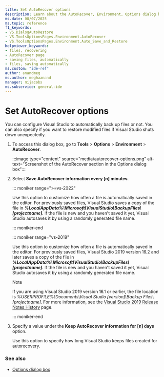 ```yaml
---
title: Set AutoRecover options
description: Learn about the AutoRecover, Environment, Options dialog box and how it's used to specify whether or not to automatically back up files.
ms.date: 08/07/2025
ms.topic: reference
f1_keywords:
- VS.DialogAutoRestore
- VS.ToolsOptionsPages.Environment.AutoRecover
- VS.ToolsOptionsPages.Environment.Auto_Save_and_Restore
helpviewer_keywords:
- files, recovering
- AutoRecover page
- saving files, automatically
- files, saving automatically
ms.custom: "ide-ref"
author: anandmeg
ms.author: meghaanand
manager: mijacobs
ms.subservice: general-ide
---
```

# Set AutoRecover options

You can configure Visual Studio to automatically back up files or not. You can also specify if you want to restore modified files if Visual Studio shuts down unexpectedly.

1. To access this dialog box, go to **Tools** > **Options** > **Environment** > **AutoRecover**.

   :::image type="content" source="media/autorecover-options.png" alt-text="Screenshot of the AutoRecover section in the Options dialog box":::

1. Select **Save AutoRecover information every [n] minutes**.

   ::: moniker range=">=vs-2022"

   Use this option to customize how often a file is automatically saved in the editor. For previously saved files, Visual Studio saves a copy of the file in ***%LocalAppData%\Microsoft\VisualStudio\BackupFiles\\[projectname]***. If the file is new and you haven't saved it yet, Visual Studio autosaves it by using a randomly generated file name.

   ::: moniker-end

   ::: moniker range="vs-2019"

   Use this option to customize how often a file is automatically saved in the editor. For previously saved files, Visual Studio 2019 version 16.2 and later saves a copy of the file in ***%LocalAppData%\Microsoft\VisualStudio\BackupFiles\\[projectname]***. If the file is new and you haven't saved it yet, Visual Studio autosaves it by using a randomly generated file name.

   > [!NOTE]
   > If you are using Visual Studio 2019 version 16.1 or earlier, the file location is *%USERPROFILE%\Documents\Visual Studio [version]\Backup Files\\[projectname]*. For more information, see the [Visual Studio 2019 Release Notes History](/visualstudio/releases/2019/release-notes-history/) page.

   ::: moniker-end

1. Specify a value under the **Keep AutoRecover information for [n] days** option.

   Use this option to specify how long Visual Studio keeps files created for autorecovery.

### See also

- [Options dialog box](../../ide/reference/options-dialog-box-visual-studio.md)
